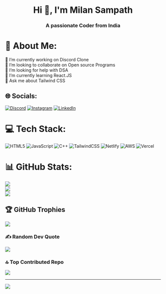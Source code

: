 <h1 align="center">Hi 👋, I'm Milan Sampath</h1>
<h3 align="center">A passionate Coder from India</h3>

# 💫 About Me:
🔭 I’m currently working on Discord Clone<br>👯 I’m looking to collaborate on Open source Programs<br>🤝 I’m looking for help with DSA<br>🌱 I’m currently learning React.JS<br>💬 Ask me about Tailwind CSS<br>


## 🌐 Socials:
[![Discord](https://img.shields.io/badge/Discord-%237289DA.svg?logo=discord&logoColor=white)](https://discord.gg/milan.fr) [![Instagram](https://img.shields.io/badge/Instagram-%23E4405F.svg?logo=Instagram&logoColor=white)](https://instagram.com/milxn_18) [![LinkedIn](https://img.shields.io/badge/LinkedIn-%230077B5.svg?logo=linkedin&logoColor=white)](https://www.linkedin.com/in/milan-sampath-0a95b72a7/) 

# 💻 Tech Stack:
![HTML5](https://img.shields.io/badge/html5-%23E34F26.svg?style=for-the-badge&logo=html5&logoColor=white) ![JavaScript](https://img.shields.io/badge/javascript-%23323330.svg?style=for-the-badge&logo=javascript&logoColor=%23F7DF1E) ![C++](https://img.shields.io/badge/c++-%2300599C.svg?style=for-the-badge&logo=c%2B%2B&logoColor=white) ![TailwindCSS](https://img.shields.io/badge/tailwindcss-%2338B2AC.svg?style=for-the-badge&logo=tailwind-css&logoColor=white) ![Netlify](https://img.shields.io/badge/netlify-%23000000.svg?style=for-the-badge&logo=netlify&logoColor=#00C7B7) ![AWS](https://img.shields.io/badge/AWS-%23FF9900.svg?style=for-the-badge&logo=amazon-aws&logoColor=white) ![Vercel](https://img.shields.io/badge/vercel-%23000000.svg?style=for-the-badge&logo=vercel&logoColor=white)
# 📊 GitHub Stats:
![](https://github-readme-stats.vercel.app/api?username=CodewMilan&theme=react&hide_border=false&include_all_commits=true&count_private=true)<br/>
![](https://github-readme-streak-stats.herokuapp.com/?user=CodewMilan&theme=react&hide_border=false)<br/>
![](https://github-readme-stats.vercel.app/api/top-langs/?username=CodewMilan&theme=react&hide_border=false&include_all_commits=true&count_private=true&layout=compact)

## 🏆 GitHub Trophies
![](https://github-profile-trophy.vercel.app/?username=CodewMilan&theme=onedark&no-frame=true&no-bg=true&margin-w=4)

### ✍️ Random Dev Quote
![](https://quotes-github-readme.vercel.app/api?type=vetical&theme=dark)

### 🔝 Top Contributed Repo
![](https://github-contributor-stats.vercel.app/api?username=CodewMilan&limit=5&theme=dark&combine_all_yearly_contributions=true)

---
[![](https://visitcount.itsvg.in/api?id=CodewMilan&icon=3&color=12)](https://visitcount.itsvg.in)

<!-- Proudly created with GPRM ( https://gprm.itsvg.in ) -->
